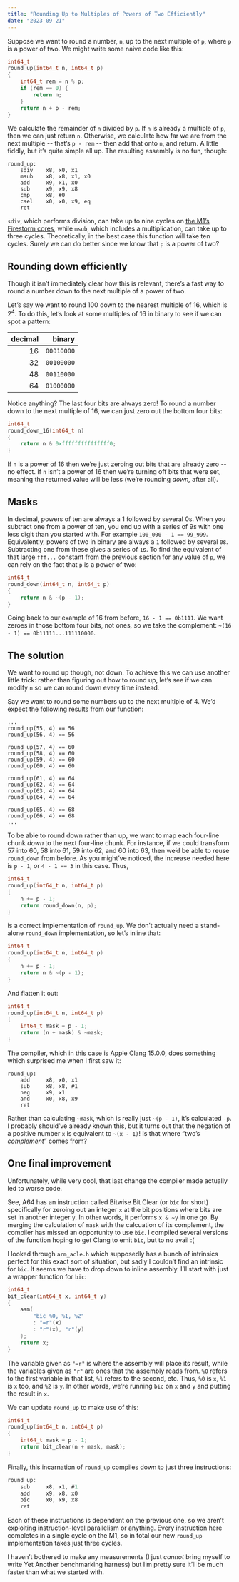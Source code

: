 ```yaml
---
title: "Rounding Up to Multiples of Powers of Two Efficiently"
date: "2023-09-21"
---
```


Suppose we want to round a number, `n`, up to the next multiple of `p`,
where `p` is a power of two.
We might write some naive code like this:

```c
int64_t
round_up(int64_t n, int64_t p)
{
	int64_t rem = n % p;
	if (rem == 0) {
		return n;
	}
	return n + p - rem;
}
```

We calculate the remainder of `n` divided by `p`.
If `n` is already a multiple of `p`, then we can just return `n`.
Otherwise, we calculate how far we are from the next multiple
-- that’s `p - rem` --
then add that onto `n`, and return.
A little fiddly, but it’s quite simple all up.
The resulting assembly is no fun, though:

```
round_up:
	sdiv    x8, x0, x1
	msub    x8, x8, x1, x0
	add     x9, x1, x0
	sub     x9, x9, x8
	cmp     x8, #0
	csel    x0, x0, x9, eq
	ret
```

`sdiv`, which performs division,
can take up to nine cycles on [the M1’s Firestorm cores][dougallj],
while `msub`, which includes a multiplication, can take up to three cycles.
Theoretically, in the best case this function will take ten cycles.
Surely we can do better since we know that `p` is a power of two?

## Rounding down efficiently

Though it isn’t immediately clear how this is relevant,
there’s a fast way to round a number down to
the next multiple of a power of two.

Let’s say we want to round 100 down to the nearest multiple of 16,
which is 2<sup>4</sup>.
To do this, let’s look at some multiples of 16 in binary
to see if we can spot a pattern:

| decimal |     binary |
| ------: | ---------: |
|      16 | `00010000` |
|      32 | `00100000` |
|      48 | `00110000` |
|      64 | `01000000` |

Notice anything?
The last four bits are always zero!
To round a number down to the next multiple of 16,
we can just zero out the bottom four bits:

```c
int64_t
round_down_16(int64_t n)
{
	return n & 0xfffffffffffffff0;
}
```

If `n` is a power of 16 then
we’re just zeroing out bits that are already zero -- no effect.
If `n` isn’t a power of 16 then we’re turning off bits that were set,
meaning the returned value will be less (we’re rounding _down,_ after all).

## Masks

In decimal, powers of ten are always a 1 followed by several 0s.
When you subtract one from a power of ten, you end up with a series of 9s
with one less digit than you started with.
For example `100_000 - 1 == 99_999`.
Equivalently, powers of two in binary are always a `1` followed by several `0`s.
Subtracting one from these gives a series of `1`s.
To find the equivalent of that large `fff...` constant from the previous section
for any value of `p`, we can rely on the fact that `p` is a power of two:

```c
int64_t
round_down(int64_t n, int64_t p)
{
	return n & ~(p - 1);
}
```

Going back to our example of 16 from before, `16 - 1 == 0b1111`.
We want zeroes in those bottom four bits, not ones, so we take the complement:
`~(16 - 1) == 0b11111...111110000`.

## The solution

We want to round up though, not down.
To achieve this we can use another little trick:
rather than figuring out how to round up,
let’s see if we can modify `n` so we can round down every time instead.

Say we want to round some numbers up to the next multiple of 4.
We’d expect the following results from our function:

```
...
round_up(55, 4) == 56
round_up(56, 4) == 56

round_up(57, 4) == 60
round_up(58, 4) == 60
round_up(59, 4) == 60
round_up(60, 4) == 60

round_up(61, 4) == 64
round_up(62, 4) == 64
round_up(63, 4) == 64
round_up(64, 4) == 64

round_up(65, 4) == 68
round_up(66, 4) == 68
...
```

To be able to round down rather than up,
we want to map each four-line chunk _down_ to the next four-line chunk.
For instance, if we could transform
57 into 60, 58 into 61, 59 into 62, and 60 into 63,
then we’d be able to reuse `round_down` from before.
As you might’ve noticed, the increase needed here is `p - 1`,
or `4 - 1 == 3` in this case.
Thus,

```c
int64_t
round_up(int64_t n, int64_t p)
{
	n += p - 1;
	return round_down(n, p);
}
```

is a correct implementation of `round_up`.
We don’t actually need a stand-alone `round_down` implementation,
so let’s inline that:

```c
int64_t
round_up(int64_t n, int64_t p)
{
	n += p - 1;
	return n & ~(p - 1);
}
```

And flatten it out:

```c
int64_t
round_up(int64_t n, int64_t p)
{
	int64_t mask = p - 1;
	return (n + mask) & ~mask;
}
```

The compiler, which in this case is Apple Clang 15.0.0,
does something which surprised me when I first saw it:

```
round_up:
	add     x8, x0, x1
	sub     x8, x8, #1
	neg     x9, x1
	and     x0, x8, x9
	ret
```

Rather than calculating `~mask`, which is really just `~(p - 1)`,
it’s calculated `-p`.
I probably should’ve already known this,
but it turns out that the negation of a positive number `x`
is equivalent to `~(x - 1)`!
Is that where “two’s _complement_” comes from?

## One final improvement

Unfortunately, while very cool,
that last change the compiler made actually led to worse code.

See, A64 has an instruction called Bitwise Bit Clear (or `bic` for short)
specifically for zeroing out an integer `x`
at the bit positions where bits are set in another integer `y`.
In other words, it performs `x & ~y` in one go.
By merging the calculation of `mask` with the calcuation of its complement,
the compiler has missed an opportunity to use `bic`.
I compiled several versions of the function hoping to get Clang to emit `bic`,
but to no avail :(

I looked through `arm_acle.h` which supposedly has a bunch of intrinsics
perfect for this exact sort of situation,
but sadly I couldn’t find an intrinsic for `bic`.
It seems we have to drop down to inline assembly.
I’ll start with just a wrapper function for `bic`:

```c
int64_t
bit_clear(int64_t x, int64_t y)
{
	asm(
		"bic %0, %1, %2"
		: "=r"(x)
		: "r"(x), "r"(y)
	);
	return x;
}
```

The variable given as `"=r"` is where the assembly will place its result,
while the variables given as `"r"` are ones that the assembly reads from.
`%0` refers to the first variable in that list, `%1` refers to the second, etc.
Thus, `%0` is `x`, `%1` is `x` too, and `%2` is `y`.
In other words, we’re running `bic` on `x` and `y`
and putting the result in `x`.

We can update `round_up` to make use of this:

```c
int64_t
round_up(int64_t n, int64_t p)
{
	int64_t mask = p - 1;
	return bit_clear(n + mask, mask);
}
```

Finally, this incarnation of `round_up`
compiles down to just three instructions:

```c
round_up:
	sub     x8, x1, #1
	add     x9, x8, x0
	bic     x0, x9, x8
	ret
```

Each of these instructions is dependent on the previous one,
so we aren’t exploiting instruction-level parallelism or anything.
Every instruction here completes in a single cycle on the M1,
so in total our new `round_up` implementation takes just three cycles.

I haven’t bothered to make any measurements
(I just _cannot_ bring myself to write Yet Another benchmarking harness)
but I’m pretty sure it’ll be much faster than what we started with.

[dougallj]: https://dougallj.github.io/applecpu/firestorm.html
